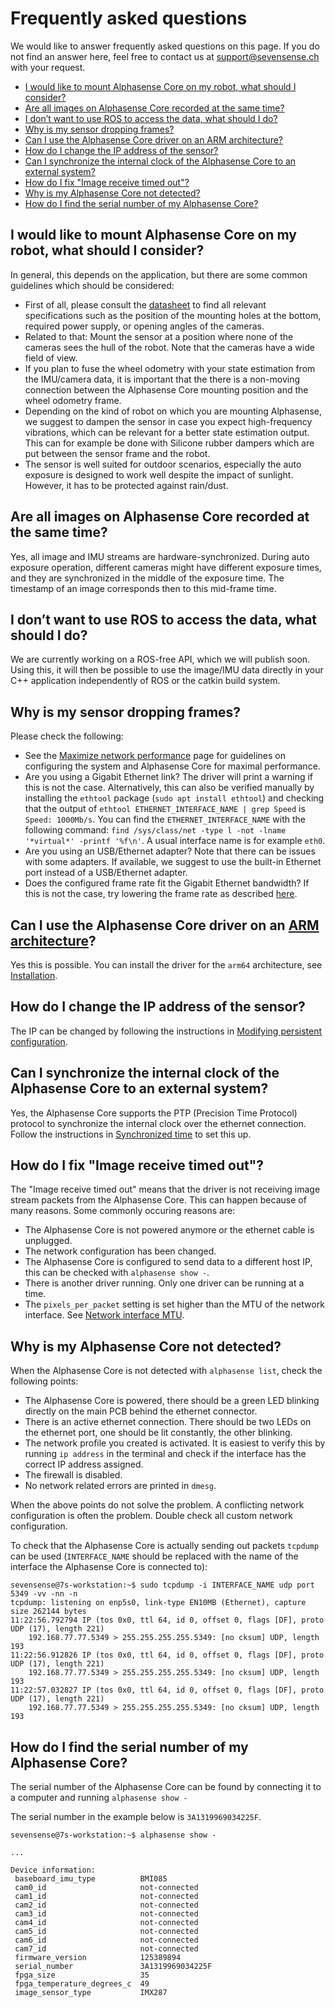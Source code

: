# Frequently asked questions

We would like to answer frequently asked questions on this page. If you do not
find an answer here, feel free to contact us at <support@sevensense.ch> with
your request.

- [I would like to mount Alphasense Core on my robot, what should I consider?](#i-would-like-to-mount-alphasense-core-on-my-robot-what-should-i-consider)
- [Are all images on Alphasense Core recorded at the same time?](#are-all-images-on-alphasense-core-recorded-at-the-same-time)
- [I don’t want to use ROS to access the data, what should I do?](#i-dont-want-to-use-ros-to-access-the-data-what-should-i-do)
- [Why is my sensor dropping frames?](#why-is-my-sensor-dropping-frames)
- [Can I use the Alphasense Core driver on an ARM architecture?](#can-i-use-the-alphasense-core-driver-on-an-arm-architecture)
- [How do I change the IP address of the sensor?](#how-do-i-change-the-ip-address-of-the-sensor)
- [Can I synchronize the internal clock of the Alphasense Core to an external system?](#can-i-synchronize-the-internal-clock-of-the-alphasense-core-to-an-external-system)
- [How do I fix "Image receive timed out"?](#how-do-i-fix-image-receive-timed-out)
- [Why is my Alphasense Core not detected?](#why-is-my-alphasense-core-not-detected)
- [How do I find the serial number of my Alphasense Core?](#how-do-i-find-the-serial-number-of-my-alphasense-core)


## I would like to mount Alphasense Core on my robot, what should I consider?

In general, this depends on the application, but there are some common
guidelines which should be considered:
- First of all, please consult the
  [datasheet](https://drive.google.com/file/d/1jtchd_72k5LA9qdVV072_Ejv8v45Vt52/view)
  to find all relevant specifications such as the position of the mounting
  holes at the bottom, required power supply, or opening angles of the cameras.
- Related to that: Mount the sensor at a position where none of the cameras
  sees the hull of the robot. Note that the cameras have a wide field of view.
- If you plan to fuse the wheel odometry with your state estimation from the
  IMU/camera data, it is important that the there is a non-moving connection
  between the Alphasense Core mounting position and the wheel odometry frame.
- Depending on the kind of robot on which you are mounting Alphasense, we
  suggest to dampen the sensor in case you expect high-frequency vibrations,
  which can be relevant for a better state estimation output. This can for
  example be done with Silicone rubber dampers which are put between the sensor
  frame and the robot.
- The sensor is well suited for outdoor scenarios, especially the auto exposure
  is designed to work well despite the impact of sunlight. However, it has to
  be protected against rain/dust.

## Are all images on Alphasense Core recorded at the same time?

Yes, all image and IMU streams are hardware-synchronized. During auto exposure
operation, different cameras might have different exposure times, and they are
synchronized in the middle of the exposure time. The timestamp of an image
corresponds then to this mid-frame time.

## I don’t want to use ROS to access the data, what should I do?

We are currently working on a ROS-free API, which we will publish soon. Using
this, it will then be possible to use the image/IMU data directly in your C++
application independently of ROS or the catkin build system.

## Why is my sensor dropping frames?

Please check the following:
- See the [Maximize network performance](/pages/maximize_network_performance.md) page for guidelines on configuring the system and Alphasense Core for maximal performance.
- Are you using a Gigabit Ethernet link? The driver will print a warning if
  this is not the case. Alternatively, this can also be verified manually by
  installing the `ethtool` package (`sudo apt install ethtool`) and checking
  that the output of `ethtool ETHERNET_INTERFACE_NAME | grep Speed` is
  `Speed: 1000Mb/s`. You can find the `ETHERNET_INTERFACE_NAME` with the
  following command:
  `find /sys/class/net -type l -not -lname '*virtual*' -printf '%f\n'`. A usual
  interface name is for example `eth0`.
- Are you using an USB/Ethernet adapter? Note that there can be issues with
  some adapters. If available, we suggest to use the built-in Ethernet port
  instead of a USB/Ethernet adapter.
- Does the configured frame rate fit the Gigabit Ethernet bandwidth? If this is
  not the case, try lowering the frame rate as described
  [here](/pages/sensor_settings.md#frame-rate-and-imu-frequency).

## Can I use the Alphasense Core driver on an [ARM architecture](https://en.wikipedia.org/wiki/ARM_architecture)?

Yes this is possible. You can install the driver for the `arm64` architecture, see [Installation](/pages/installation_and_upgrade.md#installation).

## How do I change the IP address of the sensor?

The IP can be changed by following the instructions in 
[Modifying persistent configuration](/pages/configuring_the_network.md#modifying-persistent-configuration).

## Can I synchronize the internal clock of the Alphasense Core to an external system?

Yes, the Alphasense Core supports the PTP (Precision Time Protocol) protocol to synchronize the internal clock over the
ethernet connection. Follow the instructions in [Synchronized time](/pages/time_synchronization.md#time-synchronization) to set this up.

## How do I fix "Image receive timed out"?

The "Image receive timed out" means that the driver is not receiving image stream packets from the Alphasense Core. This can happen because of many reasons. Some commonly occuring reasons are:

* The Alphasense Core is not powered anymore or the ethernet cable is unplugged.
* The network configuration has been changed.
* The Alphasense Core is configured to send data to a different host IP, this can be checked with `alphasense show -`.
* There is another driver running. Only one driver can be running at a time.
* The `pixels_per_packet` setting is set higher than the MTU of the network interface. See [Network interface MTU](/pages/maximize_network_performance.md#network-interface-mtu).


## Why is my Alphasense Core not detected?

When the Alphasense Core is not detected with `alphasense list`, check the following points:

* The Alphasense Core is powered, there should be a green LED blinking directly on the main PCB behind the ethernet connector.
* There is an active ethernet connection. There should be two LEDs on the ethernet port, one should be lit constantly, the other blinking.
* The network profile you created is activated. It is easiest to verify this by running `ip address` in the terminal and check if the interface has the correct IP address assigned.
* The firewall is disabled.
* No network related errors are printed in `dmesg`.

When the above points do not solve the problem. A conflicting network configuration is often the problem. Double check all custom network configuration.

To check that the Alphasense Core is actually sending out packets `tcpdump` can be used (`INTERFACE_NAME` should be replaced with the name of the interface the Alphasense Core is connected to):

```console
sevensense@7s-workstation:~$ sudo tcpdump -i INTERFACE_NAME udp port 5349 -vv -nn -n
tcpdump: listening on enp5s0, link-type EN10MB (Ethernet), capture size 262144 bytes
11:22:56.792794 IP (tos 0x0, ttl 64, id 0, offset 0, flags [DF], proto UDP (17), length 221)
    192.168.77.77.5349 > 255.255.255.255.5349: [no cksum] UDP, length 193
11:22:56.912826 IP (tos 0x0, ttl 64, id 0, offset 0, flags [DF], proto UDP (17), length 221)
    192.168.77.77.5349 > 255.255.255.255.5349: [no cksum] UDP, length 193
11:22:57.032827 IP (tos 0x0, ttl 64, id 0, offset 0, flags [DF], proto UDP (17), length 221)
    192.168.77.77.5349 > 255.255.255.255.5349: [no cksum] UDP, length 193
```

## How do I find the serial number of my Alphasense Core?

The serial number of the Alphasense Core can be found by connecting it to a computer and running `alphasense show -`

The serial number in the example below is `3A1319969034225F`.

```
sevensense@7s-workstation:~$ alphasense show -

...

Device information:
 baseboard_imu_type          BMI085
 cam0_id                     not-connected
 cam1_id                     not-connected
 cam2_id                     not-connected
 cam3_id                     not-connected
 cam4_id                     not-connected
 cam5_id                     not-connected
 cam6_id                     not-connected
 cam7_id                     not-connected
 firmware_version            125389894
 serial_number               3A1319969034225F
 fpga_size                   35
 fpga_temperature_degrees_c  49
 image_sensor_type           IMX287
```
